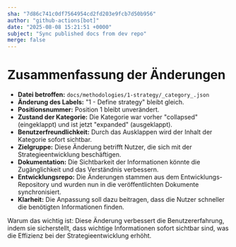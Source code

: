```yaml
---
sha: "7d86c741c0df7564954cd2fd203e9fcb7d50b956"
author: "github-actions[bot]"
date: "2025-08-08 15:21:51 +0000"
subject: "Sync published docs from dev repo"
merge: false
---
```


# Zusammenfassung der Änderungen

- **Datei betroffen:** `docs/methodologies/1-strategy/_category_.json`
- **Änderung des Labels:** "1 - Define strategy" bleibt gleich.
- **Positionsnummer:** Position 1 bleibt unverändert.
- **Zustand der Kategorie:** Die Kategorie war vorher "collapsed" (eingeklappt) und ist jetzt "expanded" (ausgeklappt).
- **Benutzerfreundlichkeit:** Durch das Ausklappen wird der Inhalt der Kategorie sofort sichtbar.
- **Zielgruppe:** Diese Änderung betrifft Nutzer, die sich mit der Strategieentwicklung beschäftigen.
- **Dokumentation:** Die Sichtbarkeit der Informationen könnte die Zugänglichkeit und das Verständnis verbessern.
- **Entwicklungsrepo:** Die Änderungen stammen aus dem Entwicklungs-Repository und wurden nun in die veröffentlichten Dokumente synchronisiert.
- **Klarheit:** Die Anpassung soll dazu beitragen, dass die Nutzer schneller die benötigten Informationen finden.

Warum das wichtig ist: Diese Änderung verbessert die Benutzererfahrung, indem sie sicherstellt, dass wichtige Informationen sofort sichtbar sind, was die Effizienz bei der Strategieentwicklung erhöht.

